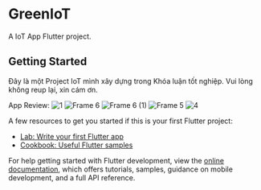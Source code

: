 # GreenIoT

A IoT App Flutter project.

## Getting Started

Đây là một Project IoT mình xây dựng trong Khóa luận tốt nghiệp. Vui lòng không reup lại, xin cám ơn.

App Review:
![1](https://github.com/user-attachments/assets/f4052f74-4bd7-427c-9c4f-3693a5a6d90b)
![Frame 6](https://github.com/user-attachments/assets/db670013-de4d-4163-b792-eda4ebfba8aa)
![Frame 6 (1)](https://github.com/user-attachments/assets/0e081e9a-7bb7-4d68-ae21-1077d83c7625)
![Frame 5](https://github.com/user-attachments/assets/14f59eeb-287d-4ee7-b423-f03a48b43f71)
![4](https://github.com/user-attachments/assets/0f46d939-b425-4fd4-8a64-fda82fad7d7d)

A few resources to get you started if this is your first Flutter project:

- [Lab: Write your first Flutter app](https://docs.flutter.dev/get-started/codelab)
- [Cookbook: Useful Flutter samples](https://docs.flutter.dev/cookbook)

For help getting started with Flutter development, view the
[online documentation](https://docs.flutter.dev/), which offers tutorials,
samples, guidance on mobile development, and a full API reference.
